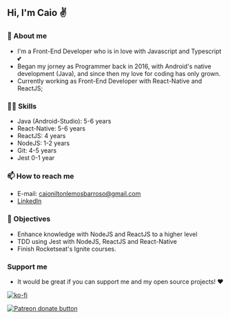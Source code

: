 ## Hi, I'm Caio ✌

### 🧑 About me

- I'm a Front-End Developer who is in love with Javascript and Typescript 💕
- Began my jorney as Programmer back in 2016, with Android's native development (Java), and since then my love for coding has only grown.
- Currently working as Front-End Developer with React-Native and ReactJS;

### 👨‍💻 Skills

- Java (Android-Studio): 5-6 years
- React-Native: 5-6 years
- ReactJS: 4 years
- NodeJS: 1-2 years
- Git: 4-5 years
- Jest 0-1 year

### 📫 How to reach me

- E-mail: caioniltonlemosbarroso@gmail.com
- [LinkedIn](https://www.linkedin.com/in/caio-nilton-lemos-barroso-79aa3981/)

### 🚩 Objectives

- Enhance knowledge with NodeJS and ReactJS to a higher level
- TDD using Jest with NodeJS, ReactJS and React-Native
- Finish Rocketseat's Ignite courses.

### Support me

- It would be great if you can support me and my open source projects! ❤

[![ko-fi](https://ko-fi.com/img/githubbutton_sm.svg)](https://ko-fi.com/C0C33H4GG) 

[![Patreon donate button](https://img.shields.io/badge/patreon-donate-yellow.svg)](https://www.patreon.com/bePatron?u=49654979)

